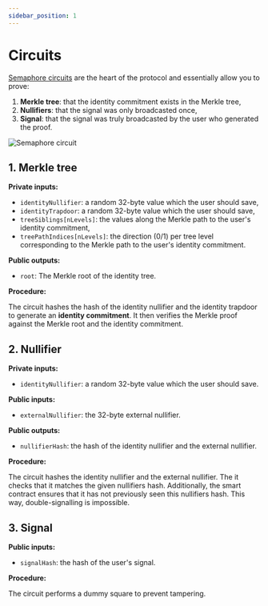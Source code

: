```yaml
---
sidebar_position: 1
---
```


# Circuits

[Semaphore circuits](https://github.com/appliedzkp/semaphore/tree/main/circuits) are the heart of the protocol and essentially allow you to prove:

1. **Merkle tree**: that the identity commitment exists in the Merkle tree,
2. **Nullifiers**: that the signal was only broadcasted once,
3. **Signal**: that the signal was truly broadcasted by the user who generated the proof.

![Semaphore circuit](https://github.com/appliedzkp/semaphore/raw/main/circuits/scheme.png)

## 1. Merkle tree

**Private inputs:**

- `identityNullifier`: a random 32-byte value which the user should save,
- `identityTrapdoor`: a random 32-byte value which the user should save,
- `treeSiblings[nLevels]`: the values along the Merkle path to the user's identity commitment,
- `treePathIndices[nLevels]`: the direction (0/1) per tree level corresponding to the Merkle path to the user's identity commitment.

**Public outputs:**

- `root`: The Merkle root of the identity tree.

**Procedure:**

The circuit hashes the hash of the identity nullifier and the identity trapdoor to
generate an **identity commitment**. It then verifies the Merkle proof against
the Merkle root and the identity commitment.

## 2. Nullifier

**Private inputs:**

- `identityNullifier`: a random 32-byte value which the user should save.

**Public inputs:**

- `externalNullifier`: the 32-byte external nullifier.

**Public outputs:**

- `nullifierHash`: the hash of the identity nullifier and the external nullifier.

**Procedure:**

The circuit hashes the identity nullifier and the external nullifier. The it checks that it matches the given nullifiers hash. Additionally,
the smart contract ensures that it has not previously seen this nullifiers hash. This way, double-signalling is impossible.

## 3. Signal

**Public inputs:**

- `signalHash`: the hash of the user's signal.

**Procedure:**

The circuit performs a dummy square to prevent tampering.
